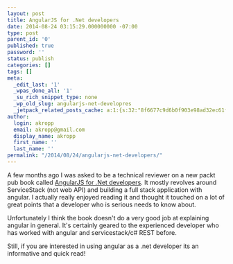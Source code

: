 ```yaml
---
layout: post
title: AngularJS for .Net developers
date: 2014-08-24 03:15:29.000000000 -07:00
type: post
parent_id: '0'
published: true
password: ''
status: publish
categories: []
tags: []
meta:
  _edit_last: '1'
  _wpas_done_all: '1'
  _su_rich_snippet_type: none
  _wp_old_slug: angularjs-net-developres
  _jetpack_related_posts_cache: a:1:{s:32:"8f6677c9d6b0f903e98ad32ec61f8deb";a:2:{s:7:"expires";i:1559926341;s:7:"payload";a:3:{i:0;a:1:{s:2:"id";i:3710;}i:1;a:1:{s:2:"id";i:4028;}i:2;a:1:{s:2:"id";i:4515;}}}}
author:
  login: akropp
  email: akropp@gmail.com
  display_name: akropp
  first_name: ''
  last_name: ''
permalink: "/2014/08/24/angularjs-net-developers/"
---
```

A few months ago I was asked to be a technical reviewer on a new packt pub book called [AngularJS for .Net developers](https://www.packtpub.com/web-development/learning-angularjs-net-developers). It mostly revolves around ServiceStack (not web API) and building a full stack application with angular. I actually really enjoyed reading it and thought it touched on a lot of great points that a developer who is serious needs to know about.

Unfortunately I think the book doesn't do a very good job at explaining angular in general. It's certainly geared to the experienced developer who has worked with angular and servicestack/c# REST before.

Still, if you are interested in using angular as a .net developer its an informative and quick read!

